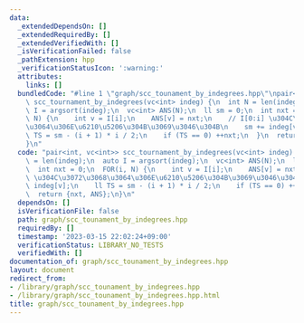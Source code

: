 ```yaml
---
data:
  _extendedDependsOn: []
  _extendedRequiredBy: []
  _extendedVerifiedWith: []
  _isVerificationFailed: false
  _pathExtension: hpp
  _verificationStatusIcon: ':warning:'
  attributes:
    links: []
  bundledCode: "#line 1 \"graph/scc_tounament_by_indegrees.hpp\"\npair<int, vc<int>>\
    \ scc_tournament_by_indegrees(vc<int> indeg) {\n  int N = len(indeg);\n  auto\
    \ I = argsort(indeg);\n  vc<int> ANS(N);\n  ll sm = 0;\n  int nxt = 0;\n  FOR(i,\
    \ N) {\n    int v = I[i];\n    ANS[v] = nxt;\n    // I[0:i] \u304C\u3072\u3068\
    \u3064\u306E\u6210\u5206\u304B\u3069\u3046\u304B\n    sm += indeg[v];\n    ll\
    \ TS = sm - (i + 1) * i / 2;\n    if (TS == 0) ++nxt;\n  }\n  return {nxt, ANS};\n\
    }\n"
  code: "pair<int, vc<int>> scc_tournament_by_indegrees(vc<int> indeg) {\n  int N\
    \ = len(indeg);\n  auto I = argsort(indeg);\n  vc<int> ANS(N);\n  ll sm = 0;\n\
    \  int nxt = 0;\n  FOR(i, N) {\n    int v = I[i];\n    ANS[v] = nxt;\n    // I[0:i]\
    \ \u304C\u3072\u3068\u3064\u306E\u6210\u5206\u304B\u3069\u3046\u304B\n    sm +=\
    \ indeg[v];\n    ll TS = sm - (i + 1) * i / 2;\n    if (TS == 0) ++nxt;\n  }\n\
    \  return {nxt, ANS};\n}\n"
  dependsOn: []
  isVerificationFile: false
  path: graph/scc_tounament_by_indegrees.hpp
  requiredBy: []
  timestamp: '2023-03-15 22:02:24+09:00'
  verificationStatus: LIBRARY_NO_TESTS
  verifiedWith: []
documentation_of: graph/scc_tounament_by_indegrees.hpp
layout: document
redirect_from:
- /library/graph/scc_tounament_by_indegrees.hpp
- /library/graph/scc_tounament_by_indegrees.hpp.html
title: graph/scc_tounament_by_indegrees.hpp
---
```

